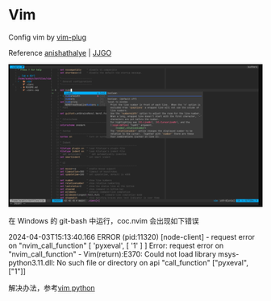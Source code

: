 # Vim

Config vim by [vim-plug]

Reference [anishathalye] | [JJGO]

![vim](../imgs/vim.png)

在 Windows 的 git-bash 中运行，coc.nvim 会出现如下错误

2024-04-03T15:13:40.166 ERROR (pid:11320) [node-client] - request error on "nvim_call_function" [ 'pyxeval', [ '1' ] ] Error: request error on "nvim_call_function" - Vim(return):E370: Could not load library msys-python3.11.dll: No such file or directory on api "call_function" ["pyxeval",["1"]]

解决办法，参考[vim python](https://blog.csdn.net/fangkailove/article/details/107039505)

[vim-plug]: https://github.com/junegunn/vim-plug
[anishathalye]: https://github.com/anishathalye/dotfiles/blob/master/vimrc
[JJGO]: https://github.com/JJGO/dotfiles/blob/master/vim/.vimrc

